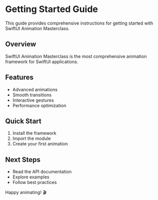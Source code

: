 # Getting Started Guide

This guide provides comprehensive instructions for getting started with SwiftUI Animation Masterclass.

## Overview
SwiftUI Animation Masterclass is the most comprehensive animation framework for SwiftUI applications.

## Features
- Advanced animations
- Smooth transitions
- Interactive gestures
- Performance optimization

## Quick Start
1. Install the framework
2. Import the module
3. Create your first animation

## Next Steps
- Read the API documentation
- Explore examples
- Follow best practices

Happy animating! 🎬
